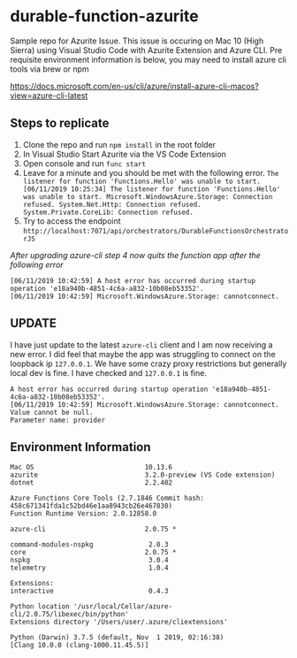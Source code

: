 # durable-function-azurite
Sample repo for Azurite Issue. This issue is occuring on Mac 10 (High Sierra) using Visual Studio Code with Azurite Extension and Azure CLI. Pre requisite environment information is below, you may need to install azure cli tools via brew or npm

https://docs.microsoft.com/en-us/cli/azure/install-azure-cli-macos?view=azure-cli-latest

## Steps to replicate
1. Clone the repo and run `npm install` in the root folder
2. In Visual Studio Start Azurite via the VS Code Extension
3. Open console and run `func start`
4. Leave for a minute and you should be met with the following error. `The listener for function 'Functions.Hello' was unable to start.
[06/11/2019 10:25:34] The listener for function 'Functions.Hello' was unable to start. Microsoft.WindowsAzure.Storage: Connection refused. System.Net.Http: Connection refused. System.Private.CoreLib: Connection refused.`
5. Try to access the endpoint `http://localhost:7071/api/orchestrators/DurableFunctionsOrchestratorJS`

_After upgrading azure-cli step 4  now quits the function app after the following error_

```
[06/11/2019 10:42:59] A host error has occurred during startup operation 'e18a940b-4851-4c6a-a832-10b08eb53352'.
[06/11/2019 10:42:59] Microsoft.WindowsAzure.Storage: cannotconnect.
```

## UPDATE
I have just update to the latest `azure-cli` client and I am now receiving a new error. I did feel that maybe the app was struggling to connect on the loopback ip `127.0.0.1`. We have some crazy proxy restrictions but generally local dev is fine. I have checked and `127.0.0.1` is fine.

```
A host error has occurred during startup operation 'e18a940b-4851-4c6a-a832-10b08eb53352'.
[06/11/2019 10:42:59] Microsoft.WindowsAzure.Storage: cannotconnect.
Value cannot be null.
Parameter name: provider
```

## Environment Information
```
Mac OS                            10.13.6
azurite                           3.2.0-preview (VS Code extension)
dotnet                            2.2.402

Azure Functions Core Tools (2.7.1846 Commit hash: 458c671341fda1c52bd46e1aa8943cb26e467830)
Function Runtime Version: 2.0.12858.0

azure-cli                         2.0.75 *

command-modules-nspkg              2.0.3
core                              2.0.75 *
nspkg                              3.0.4
telemetry                          1.0.4

Extensions:
interactive                        0.4.3

Python location '/usr/local/Cellar/azure-cli/2.0.75/libexec/bin/python'
Extensions directory '/Users/user/.azure/cliextensions'

Python (Darwin) 3.7.5 (default, Nov  1 2019, 02:16:38) 
[Clang 10.0.0 (clang-1000.11.45.5)]
```
